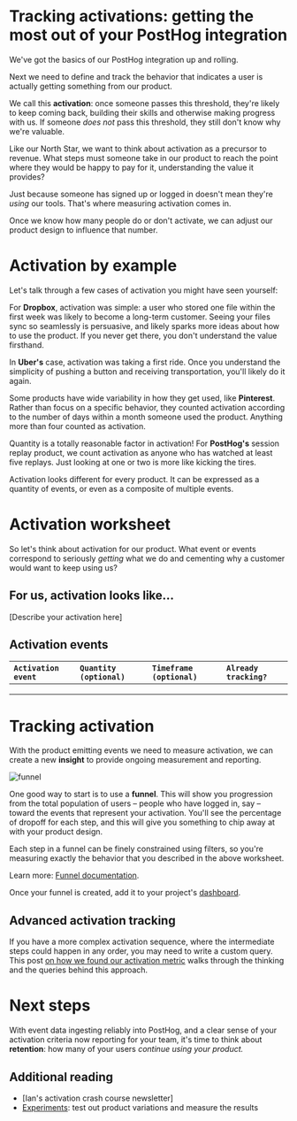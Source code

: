 # Tracking activations: getting the most out of your PostHog integration

We've got the basics of our PostHog integration up and rolling.

Next we need to define and track the behavior that indicates a user is actually getting something from our product.

We call this **activation**: once someone passes this threshold, they're likely to keep coming back, building their skills and otherwise making progress with us. If someone *does not* pass this threshold, they still don't know why we're valuable.

Like our North Star, we want to think about activation as a precursor to revenue. What steps must someone take in our product to reach the point where they would be happy to pay for it, understanding the value it provides?

Just because someone has signed up or logged in doesn't mean they're *using* our tools. That's where measuring activation comes in.

Once we know how many people do or don't activate, we can adjust our product design to influence that number.

# Activation by example

Let's talk through a few cases of activation you might have seen yourself:

For **Dropbox**, activation was simple: a user who stored one file within the first week was likely to become a long-term customer. Seeing your files sync so seamlessly is persuasive, and likely sparks more ideas about how to use the product. If you never get there, you don't understand the value firsthand.

In **Uber's** case, activation was taking a first ride. Once you understand the simplicity of pushing a button and receiving transportation, you'll likely do it again.

Some products have wide variability in how they get used, like **Pinterest**. Rather than focus on a specific behavior, they counted activation according to the number of days within a month someone used the product. Anything more than four counted as activation.

Quantity is a totally reasonable factor in activation\! For **PostHog's** session replay product, we count activation as anyone who has watched at least five replays. Just looking at one or two is more like kicking the tires.

Activation looks different for every product. It can be expressed as a quantity of events, or even as a composite of multiple events.

# Activation worksheet

So let's think about activation for our product. What event or events correspond to seriously *getting* what we do and cementing why a customer would want to keep using us?

## For us, activation looks like...

\[Describe your activation here\]

## Activation events

| `Activation event` | `Quantity (optional)` | `Timeframe (optional)` | `Already tracking?` |
| :---- | :---- | :---- | :---- |
|  |  |  |  |
|  |  |  |  |
|  |  |  |  |

# Tracking activation

With the product emitting events we need to measure activation, we can create a new **insight** to provide ongoing measurement and reporting.  

![funnel](https://github.com/user-attachments/assets/57a51d39-4a19-44d4-9693-9c71856bb502)

One good way to start is to use a **funnel**. This will show you progression from the total population of users – people who have logged in, say – toward the events that represent your activation. You'll see the percentage of dropoff for each step, and this will give you something to chip away at with your product design.

Each step in a funnel can be finely constrained using filters, so you're measuring exactly the behavior that you described in the above worksheet.

Learn more: [Funnel documentation](https://posthog.com/docs/product-analytics/funnels).

Once your funnel is created, add it to your project's [dashboard](https://posthog.com/docs/product-analytics/dashboards). 

## Advanced activation tracking

If you have a more complex activation sequence, where the intermediate steps could happen in any order, you may need to write a custom query. This post [on how we found our activation metric](https://posthog.com/product-engineers/activation-metrics) walks through the thinking and the queries behind this approach.

# Next steps

With event data ingesting reliably into PostHog, and a clear sense of your activation criteria now reporting for your team, it's time to think about **retention**: how many of your users *continue using your product.*

## Additional reading

- \[Ian's activation crash course newsletter\]  
- [Experiments](https://posthog.com/experiments): test out product variations and measure the results

